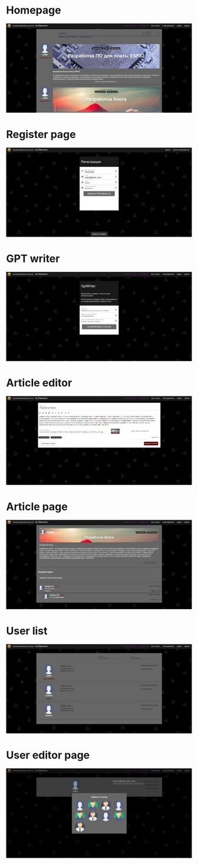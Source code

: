 # Homepage
![](homepage.png)
# Register page
![](register-form.png)
# GPT writer
![](gpt-writer.png)
# Article editor
![](article-editor.png)
# Article page
![](article-view.png)
# User list
![](users-view.png)
# User editor page
![](users-editor.png)